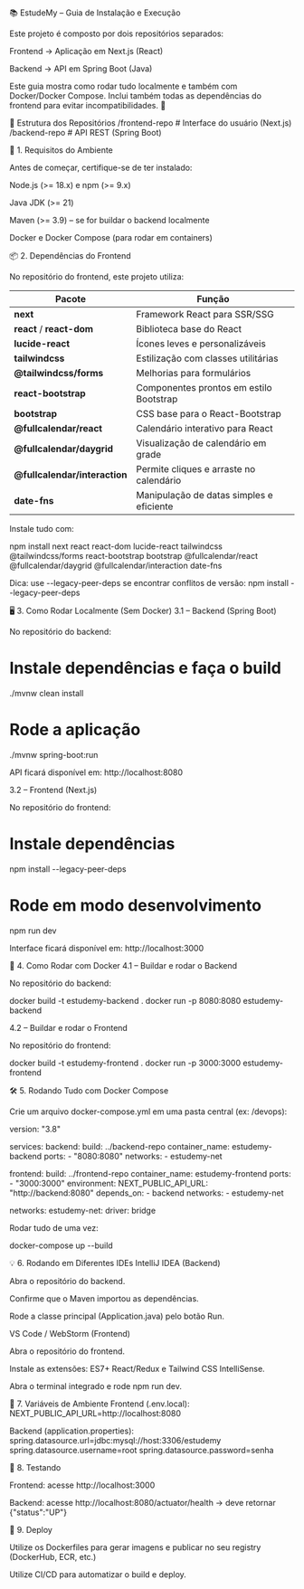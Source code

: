 📚 EstudeMy – Guia de Instalação e Execução

Este projeto é composto por dois repositórios separados:

Frontend → Aplicação em Next.js (React)

Backend → API em Spring Boot (Java)

Este guia mostra como rodar tudo localmente e também com Docker/Docker Compose.
Inclui também todas as dependências do frontend para evitar incompatibilidades. 🚀

📂 Estrutura dos Repositórios
/frontend-repo        # Interface do usuário (Next.js)
/backend-repo         # API REST (Spring Boot)

🔧 1. Requisitos do Ambiente

Antes de começar, certifique-se de ter instalado:

Node.js (>= 18.x) e npm (>= 9.x)

Java JDK (>= 21)

Maven (>= 3.9) – se for buildar o backend localmente

Docker e Docker Compose (para rodar em containers)

📦 2. Dependências do Frontend

No repositório do frontend, este projeto utiliza:

| Pacote                        | Função                                   |
| ----------------------------- | ---------------------------------------- |
| **next**                      | Framework React para SSR/SSG             |
| **react** / **react-dom**     | Biblioteca base do React                 |
| **lucide-react**              | Ícones leves e personalizáveis           |
| **tailwindcss**               | Estilização com classes utilitárias      |
| **@tailwindcss/forms**        | Melhorias para formulários               |
| **react-bootstrap**           | Componentes prontos em estilo Bootstrap  |
| **bootstrap**                 | CSS base para o React-Bootstrap          |
| **@fullcalendar/react**       | Calendário interativo para React         |
| **@fullcalendar/daygrid**     | Visualização de calendário em grade      |
| **@fullcalendar/interaction** | Permite cliques e arraste no calendário  |
| **date-fns**                  | Manipulação de datas simples e eficiente |


Instale tudo com:

npm install next react react-dom lucide-react tailwindcss @tailwindcss/forms react-bootstrap bootstrap @fullcalendar/react @fullcalendar/daygrid @fullcalendar/interaction date-fns


Dica: use --legacy-peer-deps se encontrar conflitos de versão:
npm install --legacy-peer-deps

🖥️ 3. Como Rodar Localmente (Sem Docker)
3.1 – Backend (Spring Boot)

No repositório do backend:

# Instale dependências e faça o build
./mvnw clean install

# Rode a aplicação
./mvnw spring-boot:run


API ficará disponível em: http://localhost:8080

3.2 – Frontend (Next.js)

No repositório do frontend:

# Instale dependências
npm install --legacy-peer-deps

# Rode em modo desenvolvimento
npm run dev


Interface ficará disponível em: http://localhost:3000

🐳 4. Como Rodar com Docker
4.1 – Buildar e rodar o Backend

No repositório do backend:

docker build -t estudemy-backend .
docker run -p 8080:8080 estudemy-backend

4.2 – Buildar e rodar o Frontend

No repositório do frontend:

docker build -t estudemy-frontend .
docker run -p 3000:3000 estudemy-frontend

🛠 5. Rodando Tudo com Docker Compose

Crie um arquivo docker-compose.yml em uma pasta central (ex: /devops):

version: "3.8"

services:
  backend:
    build: ../backend-repo
    container_name: estudemy-backend
    ports:
      - "8080:8080"
    networks:
      - estudemy-net

  frontend:
    build: ../frontend-repo
    container_name: estudemy-frontend
    ports:
      - "3000:3000"
    environment:
      NEXT_PUBLIC_API_URL: "http://backend:8080"
    depends_on:
      - backend
    networks:
      - estudemy-net

networks:
  estudemy-net:
    driver: bridge


Rodar tudo de uma vez:

docker-compose up --build

💡 6. Rodando em Diferentes IDEs
IntelliJ IDEA (Backend)

Abra o repositório do backend.

Confirme que o Maven importou as dependências.

Rode a classe principal (Application.java) pelo botão Run.

VS Code / WebStorm (Frontend)

Abra o repositório do frontend.

Instale as extensões: ES7+ React/Redux e Tailwind CSS IntelliSense.

Abra o terminal integrado e rode npm run dev.

🔑 7. Variáveis de Ambiente
Frontend (.env.local):
NEXT_PUBLIC_API_URL=http://localhost:8080

Backend (application.properties):
spring.datasource.url=jdbc:mysql://host:3306/estudemy
spring.datasource.username=root
spring.datasource.password=senha

🧪 8. Testando

Frontend: acesse http://localhost:3000

Backend: acesse http://localhost:8080/actuator/health → deve retornar {"status":"UP"}

🚀 9. Deploy

Utilize os Dockerfiles para gerar imagens e publicar no seu registry (DockerHub, ECR, etc.)

Utilize CI/CD para automatizar o build e deploy.


